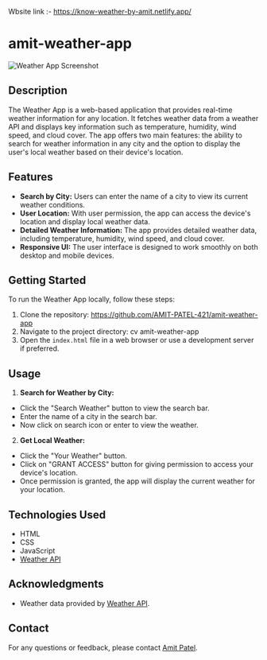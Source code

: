 Wbsite link :- https://know-weather-by-amit.netlify.app/
# amit-weather-app

![Weather App Screenshot](screenshot.png)

## Description
The Weather App is a web-based application that provides real-time weather information for any location. It fetches weather data from a weather API and displays key information such as temperature, humidity, wind speed, and cloud cover. The app offers two main features: the ability to search for weather information in any city and the option to display the user's local weather based on their device's location.

## Features
- **Search by City:** Users can enter the name of a city to view its current weather conditions.
- **User Location:** With user permission, the app can access the device's location and display local weather data.
- **Detailed Weather Information:** The app provides detailed weather data, including temperature, humidity, wind speed, and cloud cover.
- **Responsive UI:** The user interface is designed to work smoothly on both desktop and mobile devices.

## Getting Started
To run the Weather App locally, follow these steps:

1. Clone the repository: https://github.com/AMIT-PATEL-421/amit-weather-app
2. Navigate to the project directory: cv amit-weather-app
3. Open the `index.html` file in a web browser or use a development server if preferred.

## Usage
1. **Search for Weather by City:**
- Click the "Search Weather" button to view the search bar.
- Enter the name of a city in the search bar.
- Now click on search icon or enter to view the weather.

2. **Get Local Weather:**
- Click the "Your Weather" button.
- Click on "GRANT ACCESS" button for giving permission to access your device's location.
- Once permission is granted, the app will display the current weather for your location.

## Technologies Used
- HTML
- CSS
- JavaScript
- [Weather API](https://openweathermap.org/api)


## Acknowledgments
- Weather data provided by [Weather API](https://openweathermap.org/api).

## Contact
For any questions or feedback, please contact [ Amit Patel](amitpatel04aug2002@gmail.com).


   
